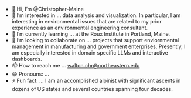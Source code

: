 - 👋 Hi, I’m @Christopher-Maine
- 👀 I’m interested in ... data analysis and visualization. In particular, I am interesting in environmental issues that are related to my prior experience as an environmental engineering consultant. 
- 🌱 I’m currently learning ... at the Roux Institute in Portland, Maine. 
- 💞️ I’m looking to collaborate on ... projects that support enviornmental management in manufacturing and government enterprises. Presently, I am especially interested in domain specific LLMs and interactive dashboards. 
- 📫 How to reach me ... walton.chr@northeastern.edu
- 😄 Pronouns: ...
- ⚡ Fun fact: ... I am an accomplished alpinist with significant ascents in dozens of US states and several countries spanning four decades. 

<!---
Christopher-Maine/Christopher-Maine is a ✨ special ✨ repository because its `README.md` (this file) appears on your GitHub profile.
You can click the Preview link to take a look at your changes.
--->
